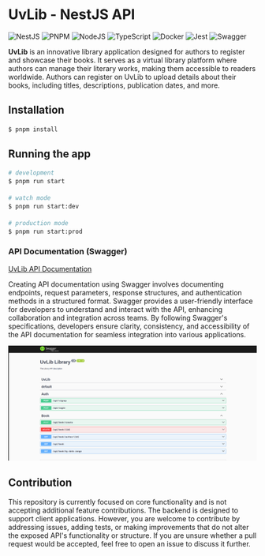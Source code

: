 # UvLib - NestJS API

![NestJS](https://img.shields.io/badge/nestjs-%23E0234E.svg?style=for-the-badge&logo=nestjs&logoColor=white)
![PNPM](https://img.shields.io/badge/pnpm-%234a4a4a.svg?style=for-the-badge&logo=pnpm&logoColor=f69220)
![NodeJS](https://img.shields.io/badge/node.js-6DA55F?style=for-the-badge&logo=node.js&logoColor=white)
![TypeScript](https://img.shields.io/badge/typescript-%23007ACC.svg?style=for-the-badge&logo=typescript&logoColor=white)
![Docker](https://img.shields.io/badge/docker-%230db7ed.svg?style=for-the-badge&logo=docker&logoColor=white)
![Jest](https://img.shields.io/badge/-jest-%23C21325?style=for-the-badge&logo=jest&logoColor=white)
![Swagger](https://img.shields.io/badge/-Swagger-%23Clojure?style=for-the-badge&logo=swagger&logoColor=white)

**UvLib** is an innovative library application designed for authors to register and showcase their books. It serves as a virtual library platform where authors can manage their literary works, making them accessible to readers worldwide. Authors can register on UvLib to upload details about their books, including titles, descriptions, publication dates, and more. 

## Installation

```bash
$ pnpm install
```

## Running the app

```bash
# development
$ pnpm run start

# watch mode
$ pnpm run start:dev

# production mode
$ pnpm run start:prod
```

### API Documentation (Swagger)

[UvLib API Documentation](https://uvlib.onrender.com/api)

Creating API documentation using Swagger involves documenting endpoints, request parameters, response structures, and authentication methods in a structured format. Swagger provides a user-friendly interface for developers to understand and interact with the API, enhancing collaboration and integration across teams. By following Swagger's specifications, developers ensure clarity, consistency, and accessibility of the API documentation for seamless integration into various applications.

![Alt text](./assets/swagger-ui.png)

## Contribution

This repository is currently focused on core functionality and is not accepting additional feature contributions. The backend is designed to support client applications. However, you are welcome to contribute by addressing issues, adding tests, or making improvements that do not alter the exposed API's functionality or structure. If you are unsure whether a pull request would be accepted, feel free to open an issue to discuss it further.

